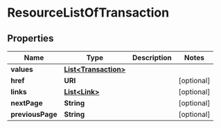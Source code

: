 

# ResourceListOfTransaction


## Properties

Name | Type | Description | Notes
------------ | ------------- | ------------- | -------------
**values** | [**List&lt;Transaction&gt;**](Transaction.md) |  | 
**href** | **URI** |  |  [optional]
**links** | [**List&lt;Link&gt;**](Link.md) |  |  [optional]
**nextPage** | **String** |  |  [optional]
**previousPage** | **String** |  |  [optional]



